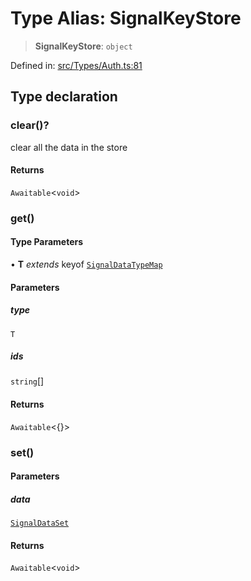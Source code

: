 # Type Alias: SignalKeyStore

> **SignalKeyStore**: `object`

Defined in: [src/Types/Auth.ts:81](https://github.com/Fokusdotid/Baileys/blob/8399cb6fd4e55090cdf57b06ffaae3e8a88880fe/src/Types/Auth.ts#L81)

## Type declaration

### clear()?

clear all the data in the store

#### Returns

`Awaitable`\<`void`\>

### get()

#### Type Parameters

• **T** *extends* keyof [`SignalDataTypeMap`](SignalDataTypeMap.md)

#### Parameters

##### type

`T`

##### ids

`string`[]

#### Returns

`Awaitable`\<\{\}\>

### set()

#### Parameters

##### data

[`SignalDataSet`](SignalDataSet.md)

#### Returns

`Awaitable`\<`void`\>
